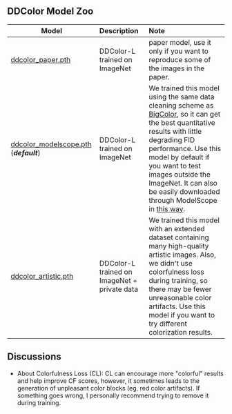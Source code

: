 ## DDColor Model Zoo

| Model                 | Description          |  Note |
| ---------------------- | :------------------ | :-----|
| [ddcolor_paper.pth](https://huggingface.co/piddnad/DDColor-models/resolve/main/ddcolor_paper.pth)      | DDColor-L trained on ImageNet   | paper model, use it only if you want to reproduce some of the images in the paper.
| [ddcolor_modelscope.pth](https://huggingface.co/piddnad/DDColor-models/resolve/main/ddcolor_modelscope.pth) (***default***)  | DDColor-L trained on ImageNet   | We trained this model using the same data cleaning scheme as [BigColor](https://github.com/KIMGEONUNG/BigColor/issues/2#issuecomment-1196287574), so it can get the best quantitative results with little degrading FID performance. Use this model by default if you want to test images outside the ImageNet. It can also be easily downloaded through ModelScope in [this way](README.md#inference-from-local).
| [ddcolor_artistic.pth](https://huggingface.co/piddnad/DDColor-models/resolve/main/ddcolor_artistic.pth) | DDColor-L trained on ImageNet + private data | We trained this model with an extended dataset containing many high-quality artistic images. Also, we didn't use colorfulness loss during training, so there may be fewer unreasonable color artifacts. Use this model if you want to try different colorization results.


## Discussions

* About Colorfulness Loss (CL): CL can encourage more "colorful" results and help improve CF scores, however, it sometimes leads to the generation of unpleasant color blocks (eg. red color artifacts). If something goes wrong, I personally recommend trying to remove it during training.

